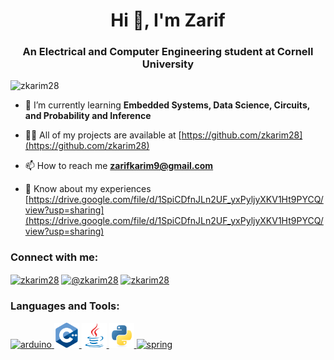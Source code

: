 <h1 align="center">Hi 👋, I'm Zarif</h1>
<h3 align="center">An Electrical and Computer Engineering student at Cornell University</h3>

<p align="left"> <img src="https://komarev.com/ghpvc/?username=zkarim28&label=Profile%20views&color=0e75b6&style=flat" alt="zkarim28" /> </p>

- 🌱 I’m currently learning **Embedded Systems, Data Science, Circuits, and Probability and Inference**

- 👨‍💻 All of my projects are available at [https://github.com/zkarim28](https://github.com/zkarim28)

- 📫 How to reach me **zarifkarim9@gmail.com**

- 📄 Know about my experiences [https://drive.google.com/file/d/1SpiCDfnJLn2UF_yxPyljyXKV1Ht9PYCQ/view?usp=sharing](https://drive.google.com/file/d/1SpiCDfnJLn2UF_yxPyljyXKV1Ht9PYCQ/view?usp=sharing)

<h3 align="left">Connect with me:</h3>
<p align="left">
<a href="https://linkedin.com/in/zkarim28" target="blank"><img align="center" src="https://raw.githubusercontent.com/rahuldkjain/github-profile-readme-generator/master/src/images/icons/Social/linked-in-alt.svg" alt="zkarim28" height="30" width="40" /></a>
<a href="https://www.youtube.com/c/@zkarim28" target="blank"><img align="center" src="https://raw.githubusercontent.com/rahuldkjain/github-profile-readme-generator/master/src/images/icons/Social/youtube.svg" alt="@zkarim28" height="30" width="40" /></a>
<a href="https://www.leetcode.com/zkarim28" target="blank"><img align="center" src="https://raw.githubusercontent.com/rahuldkjain/github-profile-readme-generator/master/src/images/icons/Social/leet-code.svg" alt="zkarim28" height="30" width="40" /></a>
</p>

<h3 align="left">Languages and Tools:</h3>
<p align="left"> <a href="https://www.arduino.cc/" target="_blank" rel="noreferrer"> <img src="https://cdn.worldvectorlogo.com/logos/arduino-1.svg" alt="arduino" width="40" height="40"/> </a> <a href="https://www.w3schools.com/cpp/" target="_blank" rel="noreferrer"> <img src="https://raw.githubusercontent.com/devicons/devicon/master/icons/cplusplus/cplusplus-original.svg" alt="cplusplus" width="40" height="40"/> </a> <a href="https://www.java.com" target="_blank" rel="noreferrer"> <img src="https://raw.githubusercontent.com/devicons/devicon/master/icons/java/java-original.svg" alt="java" width="40" height="40"/> </a> <a href="https://www.python.org" target="_blank" rel="noreferrer"> <img src="https://raw.githubusercontent.com/devicons/devicon/master/icons/python/python-original.svg" alt="python" width="40" height="40"/> </a> <a href="https://spring.io/" target="_blank" rel="noreferrer"> <img src="https://www.vectorlogo.zone/logos/springio/springio-icon.svg" alt="spring" width="40" height="40"/> </a> </p>
